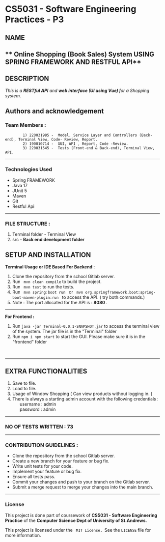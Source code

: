 # CS5031 - Software Engineering Practices - P3


## NAME
** Online Shopping (Book Sales) System USING SPRING FRAMEWORK AND RESTFUL API**
--
## DESCRIPTION
<p> 
<em> This is a <strong>RESTful API</strong> and <strong> web interface (UI using Vue) </strong> for a Shopping system. 
</em>
</p>

## Authors and acknowledgement

### Team Members :

            1) 220031985 -  Model, Service Layer and Controllers (Back-end), Terminal View, Code- Review, Report.
            2) 190010714 -  GUI, API , Report, Code -Review.
            3) 220031545 -  Tests (Front-end & Back-end), Terminal View, API.


--- 

### Technologies Used

* Spring FRAMEWORK
* Java 17 
* JUnit 5
* Maven
* Git
* Restful Api
---

### FILE STRUCTURE :

<ol>
<li> Terminal folder - Terminal View</li>
<li> src - <strong> Back end development folder </strong>
</ol>


## SETUP AND INSTALLATION

<strong> Terminal Usage or IDE Based</strong>
<strong> For Backend : </strong>
<ol>
<li> Clone the repository from the school Gitlab server.
<li> Run <code> mvn clean compile</code> to build the project.
<li> Run  <code> mvn test</code> to run the tests.
<li> Run <code> mvn spring:boot run </code>  or <code> mvn org.springframework.boot:spring-boot-maven-plugin:run </code> to access the API. ( try both commands.)
<li> Note : The port allocated for the API is : <strong> 8080 </strong>.
<br/>
</ol>

---

<strong> For Frontend : </strong>
<ol>
<li> Run <code>java -jar Terminal-0.0.1-SNAPSHOT.jar</code> to access the terminal view of the system. The jar file is in the "Terminal" folder</li>
<li> Run <code>npm i npm start</code> to start the GUI. Please make sure it is in the "frontend" folder </li>


</ol>
<br/>

---

## EXTRA FUNCTIONALITIES 
<ol>
<li> Save to file.
<li> Load to file.
<li> Usage of Window Shopping ( Can view products without logging in. )
<li> There is always a starting admin account with the following credentials :
<ul> username : admin </ul>
<ul> password : admin </ul>
</ol>

---

### NO OF TESTS WRITTEN :  73

---

### CONTRIBUTION GUIDELINES : 
- Clone the repository from the school Gitlab server.
- Create a new branch for your feature or bug fix.
- Write unit tests for your code.
- Implement your feature or bug fix.
- Ensure all tests pass.
- Commit your changes and push to your branch on the Gitlab server.
- Submit a merge request to merge your changes into the main branch.

--- 
### License
This project is done part of coursework of <strong> CS5031 - Software Engineering Practice</strong> of the <strong> Computer Science Dept of University of St.Andrews.</strong> </br>

This project is licensed under the <code> MIT License. </code>See the <code>LICENSE</code> file for more information.




